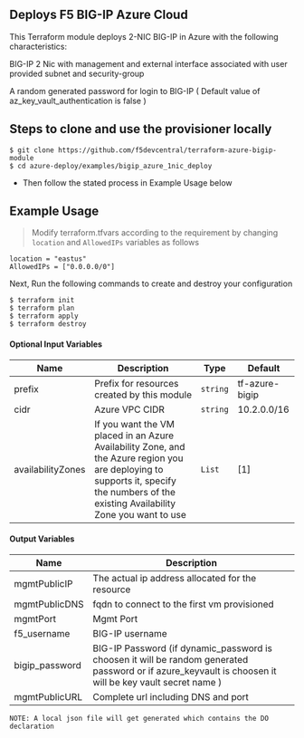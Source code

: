 ## Deploys F5 BIG-IP Azure Cloud

This Terraform module deploys 2-NIC BIG-IP in Azure with the following characteristics:

BIG-IP 2 Nic with management and external interface associated with user provided subnet and security-group
  
A random generated password for login to BIG-IP ( Default value of az_key_vault_authentication is false )
  
## Steps to clone and use the provisioner locally

```
$ git clone https://github.com/f5devcentral/terraform-azure-bigip-module
$ cd azure-deploy/examples/bigip_azure_1nic_deploy

```

- Then follow the stated process in Example Usage below

## Example Usage

>Modify terraform.tfvars according to the requirement by changing `location` and `AllowedIPs` variables as follows

```
location = "eastus"
AllowedIPs = ["0.0.0.0/0"]
```
Next, Run the following commands to create and destroy your configuration

```
$ terraform init
$ terraform plan
$ terraform apply
$ terraform destroy

```

#### Optional Input Variables

| Name | Description | Type | Default |
|------|-------------|------|---------|
| prefix | Prefix for resources created by this module | `string` | tf-azure-bigip |
| cidr | Azure VPC CIDR | `string` | 10.2.0.0/16 |
| availabilityZones | If you want the VM placed in an Azure Availability Zone, and the Azure region you are deploying to supports it, specify the numbers of the existing Availability Zone you want to use | `List` | [1] |


#### Output Variables

| Name | Description |
|------|-------------|
| mgmtPublicIP | The actual ip address allocated for the resource |
| mgmtPublicDNS | fqdn to connect to the first vm provisioned |
| mgmtPort | Mgmt Port |
| f5\_username | BIG-IP username |
| bigip\_password | BIG-IP Password (if dynamic_password is choosen it will be random generated password or if azure_keyvault is choosen it will be key vault secret name ) |
| mgmtPublicURL | Complete url including DNS and port|

```
NOTE: A local json file will get generated which contains the DO declaration
```
